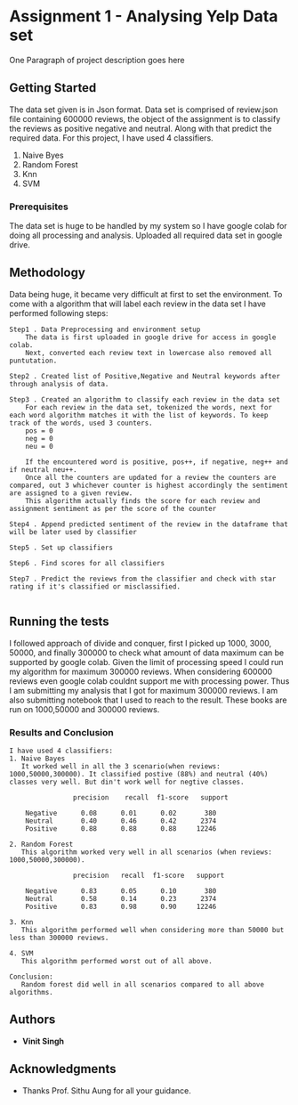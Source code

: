# Assignment 1 - Analysing Yelp Data set

One Paragraph of project description goes here

## Getting Started

The data set given is in Json format. Data set is comprised of review.json file containing 600000 reviews, the object of the assignment is to classify the reviews as positive
negative and neutral. Along with that predict the required data. For this project, I have used 4 classifiers.
1. Naive Byes
2. Random Forest
3. Knn
4. SVM

### Prerequisites

The data set is huge to be handled by my system so I have google colab for doing all processing and analysis. Uploaded all required data set in google drive.

## Methodology 
Data being huge, it became very difficult at first to set the environment. To come with a algorithm that will label each review in the data set I have performed following steps:


```
Step1 . Data Preprocessing and environment setup
	The data is first uploaded in google drive for access in google colab. 
	Next, converted each review text in lowercase also removed all puntutation.

Step2 . Created list of Positive,Negative and Neutral keywords after through analysis of data. 

Step3 . Created an algorithm to classify each review in the data set
	For each review in the data set, tokenized the words, next for each word algorithm matches it with the list of keywords. To keep track of the words, used 3 counters.
	pos = 0
    neg = 0
    neu = 0

    If the encountered word is positive, pos++, if negative, neg++ and if neutral neu++. 
    Once all the counters are updated for a review the counters are compared, out 3 whichever counter is highest accordingly the sentiment are assigned to a given review. 
    This algorithm actually finds the score for each review and assignment sentiment as per the score of the counter

Step4 . Append predicted sentiment of the review in the dataframe that will be later used by classifier

Step5 . Set up classifiers

Step6 . Find scores for all classifiers

Step7 . Predict the reviews from the classifier and check with star rating if it's classified or misclassified.


```

## Running the tests

I followed approach of divide and conquer, first I picked up 1000, 3000, 50000, and finally 300000 to check what amount of data maximum can be supported by google colab.
Given the limit of processing speed I could run my algorithm for maximum 300000 reviews. When considering 600000 reviews even google colab couldnt support me with processing power. Thus I am submitting my analysis that I got for maximum 300000 reviews. I am also submitting notebook that I used to reach to the result. These books are run on 1000,50000 and 300000 reviews.

### Results and Conclusion



```
I have used 4 classifiers:
1. Naive Bayes
   It worked well in all the 3 scenario(when reviews: 1000,50000,300000). It classified postive (88%) and neutral (40%) classes very well. But din't work well for negtive classes.

                precision    recall  f1-score   support

    Negative      0.08      0.01      0.02       380
    Neutral       0.40      0.46      0.42      2374
    Positive      0.88      0.88      0.88     12246

2. Random Forest
   This algorithm worked very well in all scenarios (when reviews: 1000,50000,300000). 

   				precision   recall  f1-score   support

    Negative      0.83      0.05      0.10       380
    Neutral       0.58      0.14      0.23      2374
    Positive      0.83      0.98      0.90     12246

3. Knn 
   This algorithm performed well when considering more than 50000 but less than 300000 reviews. 

4. SVM
   This algorithm performed worst out of all above.

Conclusion:
   Random forest did well in all scenarios compared to all above algorithms.

```

## Authors

* **Vinit Singh** 


## Acknowledgments

* Thanks Prof. Sithu Aung for all your guidance.


